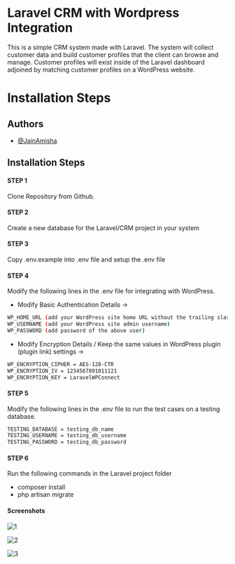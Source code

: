 
# Laravel CRM with Wordpress Integration

This is a simple CRM system made with Laravel. The system will collect
customer data and build customer profiles that the client can browse and
manage. Customer profiles will exist inside of the Laravel dashboard
adjoined by matching customer profiles on a WordPress website.


# Installation Steps

## Authors

- [@JainAmisha](https://github.com/JainAmisha)


## Installation Steps

#### STEP 1 
Clone Repository from Github.
#### STEP 2 
Create a new database for the Laravel/CRM project  in your system
#### STEP 3 
Copy .env.example into .env file and setup the .env file
#### STEP 4 
Modify the following lines in the .env file for integrating with WordPress.

- Modify Basic Authentication Details ->

```bash
WP_HOME_URL (add your WordPress site home URL without the trailing slash)
WP_USERNAME (add your WordPress site admin username)
WP_PASSWORD (add password of the above user)
```

- Modify Encryption Details / Keep the same values in WordPress plugin (plugin link) settings ->

```bash
WP_ENCRYPTION_CIPHER = AES-128-CTR
WP_ENCRYPTION_IV = 1234567891011121
WP_ENCRYPTION_KEY = LaravelWPConnect
```

#### STEP 5
Modify the following lines in the .env file to run the test cases on a testing database.
```bash
TESTING_DATABASE = testing_db_name
TESTING_USERNAME = testing_db_username
TESTING_PASSWORD = testing_db_password
```

#### STEP 6
Run the following commands in the Laravel project folder
- composer install
- php artisan migrate

#### Screenshots

![1](https://user-images.githubusercontent.com/36112929/173430688-ad64b429-d0c8-4fb3-a1d8-2ffc3d171cc6.png)

![2](https://user-images.githubusercontent.com/36112929/173430704-d0db9755-f304-45d8-b008-3d689bd6c733.png)

![3](https://user-images.githubusercontent.com/36112929/173430713-f3feb253-238f-4112-aaa8-9e6b8a7c7edc.png)

